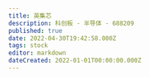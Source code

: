 ```yaml
---
title: 英集芯
description: 科创板 - 半导体 - 688209
published: true
date: 2022-04-30T19:42:58.000Z
tags: stock
editor: markdown
dateCreated: 2022-01-01T00:00:00.000Z
---
```



